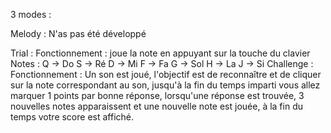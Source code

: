 3 modes :

Melody :
  N'as pas été développé
  
Trial :
  Fonctionnement : joue la note en appuyant sur la touche du clavier
  Notes :
    Q -> Do
    S -> Ré
    D -> Mi
    F -> Fa
    G -> Sol
    H -> La
    J -> Si
Challenge :
  Fonctionnement : Un son est joué, l'objectif est de reconnaître et de cliquer sur la note correspondant au son,
  jusqu'à la fin du temps imparti vous allez marquer 1 points par bonne réponse, lorsqu'une réponse est trouvée, 
  3 nouvelles notes apparaissent et une nouvelle note est jouée, à la fin du temps votre score est affiché.
